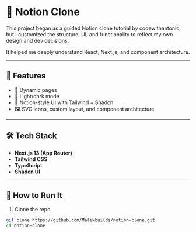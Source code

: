 # 🧠 Notion Clone

This project began as a guided Notion clone tutorial by codewithantonio, but I customized the structure, UI, and functionality to reflect my own design and dev decisions. 

It helped me deeply understand React, Next.js, and component architecture.

---

## 🚀 Features

- 📄 Dynamic pages
- 🌙 Light/dark mode
- 🧠 Notion-style UI with Tailwind + Shadcn
- 🖼️ SVG icons, custom layout, and component architecture

---

## 🛠️ Tech Stack

- **Next.js 13 (App Router)**
- **Tailwind CSS**
- **TypeScript**
- **Shadcn UI**

---

## 🧪 How to Run It

1. Clone the repo

```bash
git clone https://github.com/Malikbuilds/notion-clone.git
cd notion-clone
